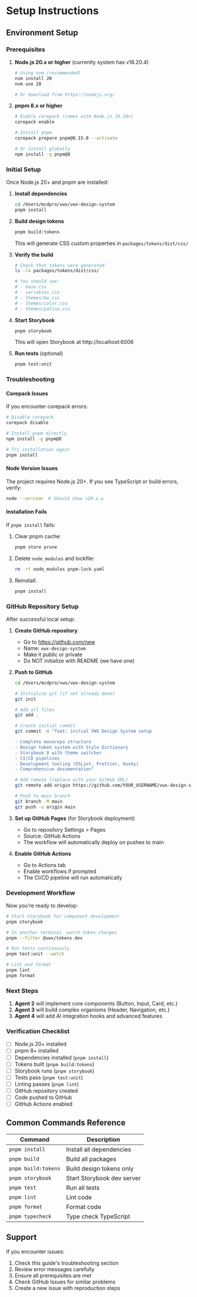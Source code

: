 # Setup Instructions

## Environment Setup

### Prerequisites

1. **Node.js 20.x or higher** (currently system has v18.20.4)

   ```bash
   # Using nvm (recommended)
   nvm install 20
   nvm use 20

   # Or download from https://nodejs.org/
   ```

2. **pnpm 8.x or higher**

   ```bash
   # Enable corepack (comes with Node.js 16.10+)
   corepack enable

   # Install pnpm
   corepack prepare pnpm@8.15.0 --activate

   # Or install globally
   npm install -g pnpm@8
   ```

### Initial Setup

Once Node.js 20+ and pnpm are installed:

1. **Install dependencies**

   ```bash
   cd /Users/mcdpro/vwx/vwx-design-system
   pnpm install
   ```

2. **Build design tokens**

   ```bash
   pnpm build:tokens
   ```

   This will generate CSS custom properties in `packages/tokens/dist/css/`

3. **Verify the build**

   ```bash
   # Check that tokens were generated
   ls -la packages/tokens/dist/css/

   # You should see:
   # - base.css
   # - variables.css
   # - themes/bw.css
   # - themes/color.css
   # - themes/patina.css
   ```

4. **Start Storybook**

   ```bash
   pnpm storybook
   ```

   This will open Storybook at http://localhost:6006

5. **Run tests** (optional)
   ```bash
   pnpm test:unit
   ```

### Troubleshooting

#### Corepack Issues

If you encounter corepack errors:

```bash
# Disable corepack
corepack disable

# Install pnpm directly
npm install -g pnpm@8

# Try installation again
pnpm install
```

#### Node Version Issues

The project requires Node.js 20+. If you see TypeScript or build errors, verify:

```bash
node --version  # Should show v20.x.x
```

#### Installation Fails

If `pnpm install` fails:

1. Clear pnpm cache:

   ```bash
   pnpm store prune
   ```

2. Delete `node_modules` and lockfile:

   ```bash
   rm -rf node_modules pnpm-lock.yaml
   ```

3. Reinstall:
   ```bash
   pnpm install
   ```

### GitHub Repository Setup

After successful local setup:

1. **Create GitHub repository**
   - Go to https://github.com/new
   - Name: `vwx-design-system`
   - Make it public or private
   - Do NOT initialize with README (we have one)

2. **Push to GitHub**

   ```bash
   cd /Users/mcdpro/vwx/vwx-design-system

   # Initialize git (if not already done)
   git init

   # Add all files
   git add .

   # Create initial commit
   git commit -m "feat: initial VWX Design System setup

   - Complete monorepo structure
   - Design token system with Style Dictionary
   - Storybook 8 with theme switcher
   - CI/CD pipelines
   - Development tooling (ESLint, Prettier, Husky)
   - Comprehensive documentation"

   # Add remote (replace with your GitHub URL)
   git remote add origin https://github.com/YOUR_USERNAME/vwx-design-system.git

   # Push to main branch
   git branch -M main
   git push -u origin main
   ```

3. **Set up GitHub Pages** (for Storybook deployment)
   - Go to repository Settings > Pages
   - Source: GitHub Actions
   - The workflow will automatically deploy on pushes to main

4. **Enable GitHub Actions**
   - Go to Actions tab
   - Enable workflows if prompted
   - The CI/CD pipeline will run automatically

### Development Workflow

Now you're ready to develop:

```bash
# Start Storybook for component development
pnpm storybook

# In another terminal, watch token changes
pnpm --filter @vwx/tokens dev

# Run tests continuously
pnpm test:unit --watch

# Lint and format
pnpm lint
pnpm format
```

### Next Steps

1. **Agent 2** will implement core components (Button, Input, Card, etc.)
2. **Agent 3** will build complex organisms (Header, Navigation, etc.)
3. **Agent 4** will add AI integration hooks and advanced features

### Verification Checklist

- [ ] Node.js 20+ installed
- [ ] pnpm 8+ installed
- [ ] Dependencies installed (`pnpm install`)
- [ ] Tokens built (`pnpm build:tokens`)
- [ ] Storybook runs (`pnpm storybook`)
- [ ] Tests pass (`pnpm test:unit`)
- [ ] Linting passes (`pnpm lint`)
- [ ] GitHub repository created
- [ ] Code pushed to GitHub
- [ ] GitHub Actions enabled

## Common Commands Reference

| Command             | Description                |
| ------------------- | -------------------------- |
| `pnpm install`      | Install all dependencies   |
| `pnpm build`        | Build all packages         |
| `pnpm build:tokens` | Build design tokens only   |
| `pnpm storybook`    | Start Storybook dev server |
| `pnpm test`         | Run all tests              |
| `pnpm lint`         | Lint code                  |
| `pnpm format`       | Format code                |
| `pnpm typecheck`    | Type check TypeScript      |

## Support

If you encounter issues:

1. Check this guide's troubleshooting section
2. Review error messages carefully
3. Ensure all prerequisites are met
4. Check GitHub Issues for similar problems
5. Create a new issue with reproduction steps
